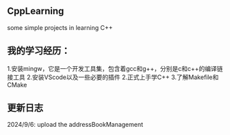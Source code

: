 ## CppLearning
  some simple projects in learning C++

## 我的学习经历：
  1.安装mingw，它是一个开发工具集，包含着gcc和g++，分别是c和c++的编译链接工具
  2.安装VScode以及一些必要的插件
  2.正式上手学C++
  3.了解Makefile和CMake

## 更新日志
  2024/9/6: upload the addressBookManagement
